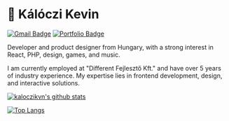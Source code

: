 # 👾 Kálóczi Kevin

[![Gmail Badge](https://img.shields.io/badge/-kaloczi.kvn@gmail.com-c14438?style=flat-square&logo=Gmail&logoColor=white&link=mailto:kaloczi.kvn@gmail.com)](mailto:kaloczi.kvn@gmail.com)
[![Portfolio Badge](https://img.shields.io/badge/-kvn.hu-orange?style=flat-square&logo=html5&logoColor=white&link=https://kvn.hu)](https://kvn.hu)

Developer and product designer from Hungary, with a strong interest in React, PHP, design, games, and music.

I am currently employed at "Different Fejlesztő Kft." and have over 5 years of industry experience. My expertise lies in frontend development, design, and interactive solutions.

[![kaloczikvn's github stats](https://github-readme-stats.vercel.app/api?username=kaloczikvn&show_icons=true&theme=dark)](https://github.com/anuraghazra/github-readme-stats)

[![Top Langs](https://github-readme-stats.vercel.app/api/top-langs/?username=kaloczikvn&layout=compact&theme=dark)](https://github.com/anuraghazra/github-readme-stats)
